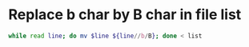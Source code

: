 # Replace b char by B char in file list
```bash
while read line; do mv $line ${line//b/B}; done < list
```
